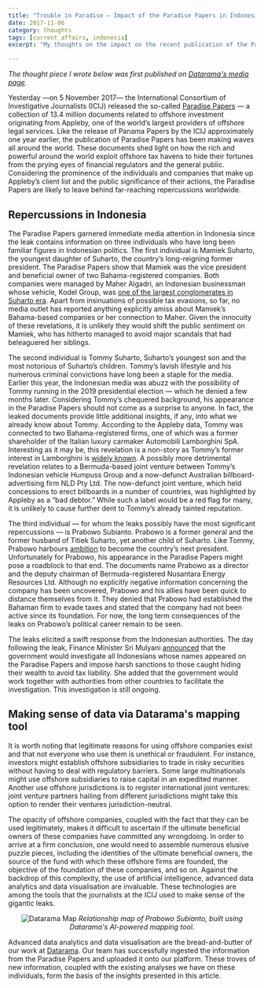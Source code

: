 ```yaml
---
title: "Trouble in Paradise — Impact of the Paradise Papers in Indonesia"
date: 2017-11-06
category: thoughts
tags: [current affairs, indonesia]
excerpt: "My thoughts on the impact on the recent publication of the Paradise Papers in the Indonesian politics"

---
```


_The thought piece I wrote below was first published on [Datarama's media page](https://datarama.com/index.php/media/)._


Yesterday —on 5 November 2017— the International Consortium of Investigative Journalists (ICIJ) released the so-called [Paradise Papers](https://www.icij.org/investigations/paradise-papers/) — a collection of 13.4 million documents related to offshore investment originating from Appleby, one of the world’s largest providers of offshore legal services. Like the release of Panama Papers by the ICIJ approximately one year earlier, the publication of Paradise Papers has been making waves all around the world. These documents shed light on how the rich and powerful around the world exploit offshore tax havens to hide their fortunes from the prying eyes of financial regulators and the general public. Considering the prominence of the individuals and companies that make up Appleby’s client list and the public significance of their actions, the Paradise Papers are likely to leave behind far-reaching repercussions worldwide.

## Repercussions in Indonesia

The Paradise Papers garnered immediate media attention in Indonesia since the leak contains information on three individuals who have long been familiar figures in Indonesian politics. The first individual is Mamiek Suharto, the youngest daughter of Suharto, the country’s long-reigning former president. The Paradise Papers show that Mamiek was the vice president and beneficial owner of two Bahama-registered companies. Both companies were managed by Maher Algadri, an Indonesian businessman whose vehicle, Kodel Group, was [one of the largest conglomerates in Suharto era](https://www.forbes.com/sites/forbesasia/2014/03/03/indonesias-fahira-idris-takes-aim-with-her-popular-shooting-club/#1e03f268717e). Apart from insinuations of possible tax evasions, so far, no media outlet has reported anything explicitly amiss about Mamiek’s Bahama-based companies or her connection to Maher. Given the innocuity of these revelations, it is unlikely they would shift the public sentiment on Mamiek, who has hitherto managed to avoid major scandals that had beleaguered her siblings.

The second individual is Tommy Suharto, Suharto’s youngest son and the most notorious of Suharto’s children. Tommy’s lavish lifestyle and his numerous criminal convictions have long been a staple for the media. Earlier this year, the Indonesian media was abuzz with the possibility of Tommy running in the 2019 presidential election — which he denied a few months later. Considering Tommy’s chequered background, his appearance in the Paradise Papers should not come as a surprise to anyone. In fact, the leaked documents provide little additional insights, if any, into what we already know about Tommy. According to the Appleby data, Tommy was connected to two Bahama-registered firms, one of which was a former shareholder of the Italian luxury carmaker Automobili Lamborghini SpA. Interesting as it may be, this revelation is a non-story as Tommy’s former interest in Lamborghini is [widely known](http://www.independent.co.uk/news/business/vw-to-buy-lamborghini-from-son-of-suharto-1164653.html). A possibly more detrimental revelation relates to a Bermuda-based joint venture between Tommy’s Indonesian vehicle Humpuss Group and a now-defunct Australian billboard-advertising firm NLD Pty Ltd. The now-defunct joint venture, which held concessions to erect billboards in a number of countries, was highlighted by Appleby as a “bad debtor.” While such a label would be a red flag for many, it is unlikely to cause further dent to Tommy’s already tainted reputation.

The third individual — for whom the leaks possibly have the most significant repercussions — is Prabowo Subianto. Prabowo is a former general and the former husband of Titiek Suharto, yet another child of Suharto. Like Tommy, Prabowo harbours [ambition](https://jakartaglobe.id/context/prabowo-campaigns-anies-sandiaga-hints-hell-run-2019-presidential-election) to become the country’s next president. Unfortunately for Prabowo, his appearance in the Paradise Papers might pose a roadblock to that end. The documents name Prabowo as a director and the deputy chairman of Bermuda-registered Nusantara Energy Resources Ltd. Although no explicitly negative information concerning the company has been uncovered, Prabowo and his allies have been quick to distance themselves from it. They denied that Prabowo had established the Bahaman firm to evade taxes and stated that the company had not been active since its foundation. For now, the long term consequences of the leaks on Prabowo’s political career remain to be seen.

The leaks elicited a swift response from the Indonesian authorities. The day following the leak, Finance Minister Sri Mulyani [announced](https://www.cnnindonesia.com/ekonomi/20171106135533-78-253767/sri-mulyani-akan-memelototi-pajak-penghuni-paradise-papers?) that the government would investigate all Indonesians whose names appeared on the Paradise Papers and impose harsh sanctions to those caught hiding their wealth to avoid tax liability. She added that the government would work together with authorities from other countries to facilitate the investigation. This investigation is still ongoing.

## Making sense of data via Datarama's mapping tool

It is worth noting that legitimate reasons for using offshore companies exist and that not everyone who use them is unethical or fraudulent. For instance, investors might establish offshore subsidiaries to trade in risky securities without having to deal with regulatory barriers. Some large multinationals might use offshore subsidiaries to raise capital in an expedited manner. Another use offshore jurisdictions is to register international joint ventures: joint venture partners hailing from different jurisdictions might take this option to render their ventures jurisdiction-neutral.

The opacity of offshore companies, coupled with the fact that they can be used legitimately, makes it difficult to ascertain if the ultimate beneficial owners of these companies have committed any wrongdoing. In order to arrive at a firm conclusion, one would need to assemble numerous elusive puzzle pieces, including the identities of the ultimate beneficial owners, the source of the fund with which these offshore firms are founded, the objective of the foundation of these companies, and so on. Against the backdrop of this complexity, the use of artificial intelligence, advanced data analytics and data visualisation are invaluable. These technologies are among the tools that the journalists at the ICIJ used to make sense of the gigantic leaks.

<p style="text-align: center;">
<img src="https://cdn-images-1.medium.com/max/1600/0*BTGjgXoBh87jxeyU." alt="Datarama Map">
<i>Relationship map of Prabowo Subianto, built using Datarama's AI-powered mapping tool.</i>
</p>

Advanced data analytics and data visualisation are the bread-and-butter of our work at [Datarama](https://datarama.com/). Our team has successfully ingested the information from the Paradise Papers and uploaded it onto our platform. These troves of new information, coupled with the existing analyses we have on these individuals, form the basis of the insights presented in this article.
